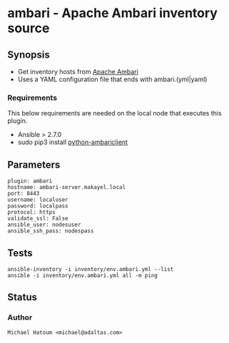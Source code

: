 # ambari - Apache Ambari inventory source

## Synopsis

* Get inventory hosts from [Apache Ambari](https://ambari.apache.org/)
* Uses a YAML configuration file that ends with ambari.(yml|yaml)

### Requirements

This below requirements are needed on the local node that executes this plugin.

* Ansible > 2.7.0
* sudo pip3 install [python-ambariclient](https://github.com/jimbobhickville/python-ambariclient)

## Parameters

    plugin: ambari
    hostname: ambari-server.makayel.local
    port: 8443
    username: localuser
    password: localpass
    protocol: https
    validate_ssl: False
    ansible_user: nodesuser
    ansible_ssh_pass: nodespass

## Tests

    ansible-inventory -i inventory/env.ambari.yml --list
    ansible -i inventory/env.ambari.yml all -m ping

## Status
### Author
    Michael Hatoum <michael@adaltas.com>
